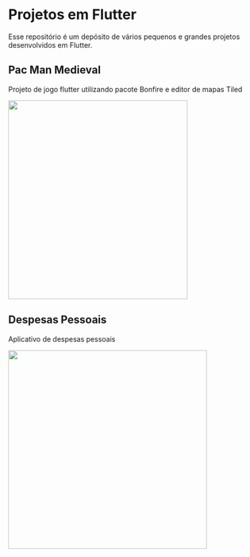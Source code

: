 # Projetos em Flutter

Esse repositório é um depósito de vários pequenos e grandes projetos desenvolvidos em Flutter.

## Pac Man Medieval

Projeto de jogo flutter utilizando pacote Bonfire e editor de mapas Tiled


<img src="https://user-images.githubusercontent.com/64796689/185298480-d8eadbd8-0542-413c-ba80-ccbc54ba01aa.png" width="361" height="400">

## Despesas Pessoais

Aplicativo de despesas pessoais

<img src="https://user-images.githubusercontent.com/64796689/185301320-7ebf43a1-af54-4491-a6b7-260ab3351a05.png"  height="400">
